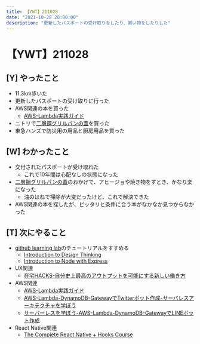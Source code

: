 ```yaml
---
title: 【YWT】211028
date: "2021-10-28 20:00:00"
description: "更新したパスポートの受け取りをしたり、買い物をしたりした"
---
```


# 【YWT】211028

## [Y] やったこと

- 11.3km歩いた
- 更新したパスポートの受け取りに行った
- AWS関連の本を買った
  - [AWS-Lambda実践ガイド](https://www.amazon.co.jp/dp/4295002526)
- ニトリで[二層鋼グリルパンの蓋](https://www.nitori-net.jp/ec/product/8977656s)を買った
- 東急ハンズで防災用の用品と厨房用品を買った

## [W] わかったこと

- 交付されたパスポートが受け取れた
  - これで10年間は心配なしの状態になった
- [二層鋼グリルパンの蓋](https://www.nitori-net.jp/ec/product/8977656s)のおかげで、アヒージョや焼き物をすとき、かなり楽になった
  - 油のはねで掃除が大変だったけど、これで解決できた
- AWS関連の本を探したが、ピッタリと条件に合う本がなかなか見つからなかった

## [T] 次にやること

- [github learning lab](https://lab.github.com/githubtraining)のチュートリアルをすすめる
  - [Introduction to Design Thinking](https://lab.github.com/githubtraining/introduction-to-design-thinking)
  - [Introduction to Node with Express](https://lab.github.com/everydeveloper/introduction-to-node-with-express)
- UX関連
  - [在宅HACKS-自分史上最高のアウトプットを可能にする新しい働き方](https://www.amazon.co.jp/dp/4492046704)
- AWS関連
  - [AWS-Lambda実践ガイド](https://www.amazon.co.jp/dp/4295002526)
  - [AWS-Lambda-DynamoDB-GatewayでTwitterボット作成-サーバレスアーキテクチャを学ぼう](https://www.amazon.co.jp/dp/B07MNVF714)
  - [サーバーレスを学ぼう-AWS-Lambda-DynamoDB-GatewayでLINEボット作成](https://www.amazon.co.jp/dp/B084RM69FX)
- React Native関連
  - [The Complete React Native + Hooks Course](https://www.udemy.com/course/the-complete-react-native-and-redux-course/)
